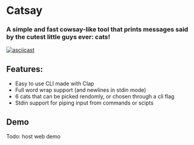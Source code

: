 # Catsay
### A simple and fast cowsay-like tool that prints messages said by the cutest little guys ever: cats!

[![asciicast](https://asciinema.org/a/hZfsVTRbyuqcL6odbyYvImjm4.svg)](https://asciinema.org/a/hZfsVTRbyuqcL6odbyYvImjm4)

## Features:
- Easy to use CLI made with Clap
- Full word wrap support (and newlines in stdin mode)
- 6 cats that can be picked rendomly, or chosen through a cli flag
- Stdin support for piping input from commands or scipts

## Demo
Todo: host web demo
